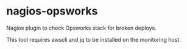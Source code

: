 nagios-opsworks
===============

Nagios plugin to check Opsworks stack for broken deploys.

This tool requires awscli and jq to be installed on the monitoring host.

